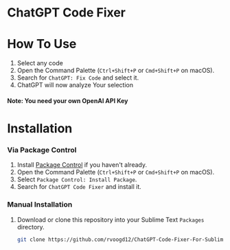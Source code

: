 # ChatGPT Code Fixer

# How To Use

1. Select any code
2. Open the Command Palette (`Ctrl+Shift+P` or `Cmd+Shift+P` on macOS).
3. Search for `ChatGPT: Fix Code` and select it.
4. ChatGPT will now analyze Your selection
#### Note: You need your own OpenAI API Key

# Installation

### Via Package Control

1. Install [Package Control](https://packagecontrol.io/installation) if you haven't already.
2. Open the Command Palette (`Ctrl+Shift+P` or `Cmd+Shift+P` on macOS).
3. Select `Package Control: Install Package`.
4. Search for `ChatGPT Code Fixer` and install it.

### Manual Installation

1. Download or clone this repository into your Sublime Text `Packages` directory.
   ```bash
   git clone https://github.com/rvoogd12/ChatGPT-Code-Fixer-For-Sublime-Text.git
